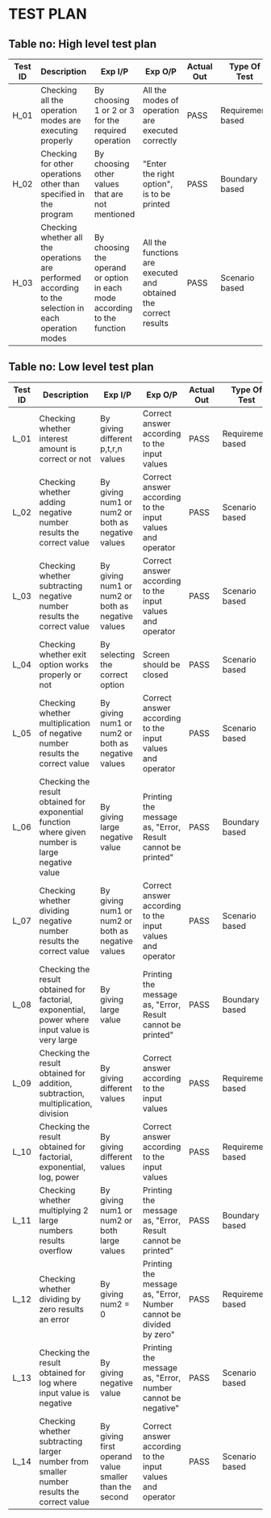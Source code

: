 # TEST PLAN

## Table no: High level test plan

| **Test ID** | **Description**                                              | **Exp I/P** | **Exp O/P** | **Actual Out** |**Type Of Test**  |    
|-------------|--------------------------------------------------------------|------------|-------------|----------------|------------------|
|  H_01       |Checking all the operation modes are executing properly |  By choosing 1 or 2 or 3 for the required operation| All the modes of operation are executed correctly|PASS|Requirement based |
|  H_02       |Checking for other operations other than specified in the program|  By choosing other values that are not mentioned| "Enter the right option", is to be printed|PASS|Boundary based    |
|  H_03       |Checking whether all the operations are performed according to the selection in each operation modes| By choosing the operand or option in each mode according to the function  | All the functions are executed and obtained the correct results |PASS|Scenario based    |
## Table no: Low level test plan

| **Test ID** | **Description**                                              | **Exp I/P** | **Exp O/P** | **Actual Out** |**Type Of Test**  |    
|-------------|--------------------------------------------------------------|------------|-------------|----------------|------------------|
|  L_01       |Checking whether interest amount is correct or not  |    By giving different p,t,r,n values| Correct answer according to the input values |PASS|Requirement based    |
|  L_02       |Checking whether adding negative number results the correct value|  By giving num1 or num2 or both as negative values| Correct answer according to the input values and operator |PASS|Scenario based |
|  L_03       |Checking whether subtracting negative number results the correct value|    By giving num1 or num2 or both as negative values| Correct answer according to the input values and operator|PASS|Scenario based    |
|  L_04       |Checking whether exit option works properly or not  |    By selecting the correct option| Screen should be closed  |PASS|Scenario based    |
|  L_05       |Checking whether multiplication of negative number results the correct value|    By giving num1 or num2 or both as negative values| Correct answer according to the input values and operator|PASS|Scenario based    |
|  L_06       |Checking the result obtained for  exponential function where given number is large negative value  |    By giving large negative value| Printing the message as, "Error, Result cannot be printed"  |PASS|Boundary based    |
|  L_07       |Checking whether dividing negative number results the correct value|    By giving num1 or num2 or both as negative values| Correct answer according to the input values and operator|PASS|Scenario based    |
|  L_08       |Checking the result obtained for  factorial, exponential, power where input value is very large  |    By giving large value| Printing the message as, "Error, Result cannot be printed"  |PASS|Boundary based    |
|  L_09       |Checking the result obtained for addition, subtraction, multiplication, division  |    By giving different values| Correct answer according to the input values |PASS|Requirement based    |
|  L_10       |Checking the result obtained for factorial, exponential, log, power  |    By giving different values| Correct answer according to the input values |PASS|Requirement based    |
|  L_11       |Checking whether multiplying 2 large numbers results overflow|    By giving num1 or num2 or both large values| Printing the message as, "Error, Result cannot be printed" |PASS|Boundary based    |
|  L_12       |Checking whether dividing by zero results an error |    By giving num2 = 0 | Printing the message as, "Error, Number cannot be divided by zero"|PASS|Requirement based    |
|  L_13       |Checking the result obtained for  log where input value is negative  |    By giving negative value| Printing the message as, "Error, number cannot be negative"  |PASS|Scenario based    |
|  L_14       |Checking whether subtracting larger number from smaller number results the correct value|    By giving first operand value smaller than the second| Correct answer according to the input values and operator|PASS|Scenario based    |

